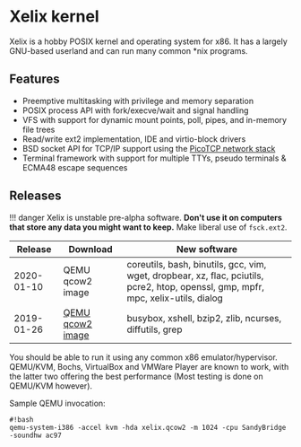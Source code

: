 # Xelix kernel

Xelix is a hobby POSIX kernel and operating system for x86. It has a largely GNU-based userland and can run many common \*nix programs.

## Features

* Preemptive multitasking with privilege and memory separation
* POSIX process API with fork/execve/wait and signal handling
* VFS with support for dynamic mount points, poll, pipes, and in-memory file trees
* Read/write ext2 implementation, IDE and virtio-block drivers
* BSD socket API for TCP/IP support using the [PicoTCP network stack](https://github.com/tass-belgium/picotcp)
* Terminal framework with support for multiple TTYs, pseudo terminals & ECMA48 escape sequences

## Releases


!!! danger
	Xelix is unstable pre-alpha software. **Don't use it on computers that store any data you might want to keep.** Make liberal use of `fsck.ext2`.

 Release           | Download                                   | New software
-------------------|--------------------------------------------|--------------
 2020-01-10        | QEMU qcow2 image                           | coreutils, bash, binutils, gcc, vim, wget, dropbear, xz, flac, pciutils, pcre2, htop, openssl, gmp, mpfr, mpc, xelix-utils, dialog
 2019-01-26        | [QEMU qcow2 image](https://github.com/lutoma/xelix/releases/download/v20190126/xelix-2019-01-26.qcow2)                           | busybox, xshell, bzip2, zlib, ncurses, diffutils, grep

You should be able to run it using any common x86 emulator/hypervisor.
QEMU/KVM, Bochs, VirtualBox and VMWare Player are known to work, with the
latter two offering the best performance (Most testing is done on QEMU/KVM however).

Sample QEMU invocation:

	#!bash
	qemu-system-i386 -accel kvm -hda xelix.qcow2 -m 1024 -cpu SandyBridge -soundhw ac97

